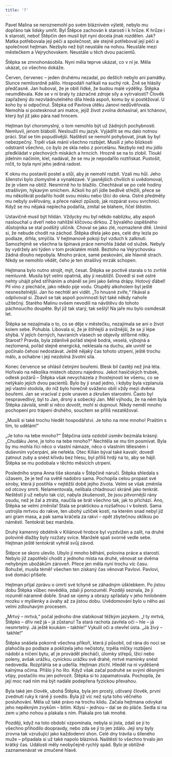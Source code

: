```yaml
---
title: '7'
---
```


Pavel Malina se neroznemohl po svém bláznivém výletě, nebylo mu dopřáno tak lidsky umřít. Byl Štěpce zachován k starosti i k hrůze. K hrůze i k starosti, neboť Štěpčin den musil být nyní docela jinak rozdělen. Jak? Matka potřebovala její péči a společnost, ale stejně potřeboval její péči a společnost hejtman. Nezbylo než být neustále na nohou. Neustále mezi městečkem a Vejrychovskem. Neustále u těch dvou pacientů.

Štěpka se zmnohonásobila. Nyní měla teprve ukázat, co v ní je. Měla ukázat, co všechno dokáže.

Červen, červenec – jeden druhému nezadal, po deštích nebylo ani památky. Slunce nemilosrdně pálilo. Hospodáři naříkali na suchý rok. Žně se hlásily předčasně. Jan huboval, že je obilí řídké, že budou malé výdělky. Štěpka neumdlévala. Kde se v ní braly ty zázračné zdroje síly a vytrvalosti? Člověk zapřažený do nezvládnutelného díla hledá aspoň, komu by si postěžoval. U koho by si odpočinul. Štěpka od Pavlova útěku Janovi nedůvěřovala. Nemohla si postesknout ani matce, jejíž život zvolna dohasínal, ani tchánovi, který byl již jako pára nad hrncem.

Hejtman byl choromyslný, o tom nemohlo být už žádných pochybností. Nemluvil, jenom blábolil. Nesloužil mu jazyk. Vyjádřit se mu dalo notnou práci. Stal se tím popudlivější. Naštěstí se nemohl pohybovat, jinak by byl nebezpečný. Trpěl však mánií všechno rozbíjet. Musili z jeho blízkosti odstranit všechno, co bylo ze skla nebo z porcelánu. Nezbylo než mu jídlo předkládat v plechových miskách a hrncích. Hrozně se na to zlobil. Tloukl jídelním náčiním, klel, nadával, že se mu je nepodařilo roztřískat. Pustošit, ničit, to byla nyní jeho jediná radost.

K oknu mu postavili postel a stůl, aby je nemohl rozbít. Vzali mu hůl. Jeho šílenství bylo zlomyslné a vynalézavé. V jasnějších chvílích si uvědomoval, že je všem na obtíž. Nesmírně ho to blažilo. Chechtával se po celé hodiny strašlivým, hýkavým smíchem. Ačkoli ho při jídle bedlivě střežili, přece se mu několikrát podařilo hodit svou misku nebo lžíci do okna. Ostré předměty mu nebyly svěřovány, a přece nalezl způsob, jak rozpárat svou svrchnici. Když se mu nějaká neplecha podařila, zmítal se blahem, řičel štěstím.

Ustavičně musil být hlídán. Vždycky mu byl někdo nablízku, aby aspoň naslouchal u dveří nebo nahlížel klíčovou dírkou. Z bývalého úspěšného důstojníka se stal podšitý uličník. Choval se jako zlé, rozmazlené dítě. Umínil si, že nebude chodit na záchod. Štěpka dřela jako pes, celé dny lezla po podlaze, drhla, smýčila. V hejtmanově pokoji byl vzduch k zalknutí. Samozřejmě se všechna ta špinavá práce nemohla žádat od služek. Nebyly by vydržely ani týden v tom proklatém místě. Beztoho na Vejrychovsku žádná dlouho nepobyla. Mnoho práce, samé peskování, ale hlavně strach. Nikdy se nemohlo vědět, čeho je ten strašlivý mrzák schopen.

Hejtmana bylo nutno strojit, mýt, česat. Štěpka se poctivě starala o to zvrhlé nemluvně. Musila být velmi opatrná, aby jí neublížil. Dovedl si své ostré nehty uhájit před stříháním a oháněl se jimi jako šelma drápy. Hotový ďábel! Pil víno z plecháče, jako někdo pije vodu. Otupělý alkoholem byl ještě nesnesitelnější. Jan ho nechtěl ani vidět. „To hnusné zvíře,“ říkával a odplivoval si. Zbavil se tak aspoň povinnosti být také někdy nahoře užitečný. Starého Malinu ovšem nevodili na návštěvu do tohoto páchnoucího doupěte. Byl již tak starý, tak sešlý! Na jaře mu bylo osmdesát let.

Štěpka se nezajímala o to, co se děje v městečku, nezajímala se ani o život kolem sebe. Pohubla. Libovala si, že je štíhlejší a svižnější, že se jí lépe shýbá. V jejích černých, havraních vlasech se objevily stříbrné nitky. Starost? Pravda, byla zdánlivě pořád stejně bodrá, veselá, výbojná a nezlomená, pořád stejně energická, neklesala na duchu, ale uvnitř se počínalo čehosi nedostávat. Ještě nějaký čas tohoto utrpení, ještě trochu málo, a ochabne i její nezdolná životní síla.

Konec července se ohlásil četnými bouřemi. Blesk bil častěji než jiná léta. Hořívalo na několika místech obzoru najednou. Jekot hasičských trubek, odlesk požárů – Štěpka však nevycházela z lhostejnosti ke všemu, co se netýkalo jejích dvou pacientů. Bylo by jí snad jedno, i kdyby byla vzplanula její vlastní stodola, do níž bylo horečně sváženo obilí vždy mezi dvěma bouřemi. Jan se vracíval z pole unaven a zkrušen starostmi. Často byl nespravedlivý, byl to Jan, drsný a sobecký Jan. Měl výhodu, že na něm byla Štěpka závislá, směl si něco dovolit, mohl si dupnout. Nikdy neměl mnoho pochopení pro trápení druhého, soucitem se příliš nezatěžoval.

„Musíš si také trochu hledět hospodářství. Je toho na mne mnoho! Praštím s tím, to udělám!“

„Je toho na tebe mnoho?“ Štěpčina ústa ozdobil úsměv bezmála krásný. „Chudáku Jene, je toho na tebe mnoho?“ Nechtěla se mu tím posmívat. Byla by mu mohla říci něco o vlastní námaze, něco o vlastním tělesném i duševním vyčerpání, ale neřekla. Otec Kilián býval také kavalír, dovedl zatnout zuby a snést křivdu bez hlesu, byl příliš hrdý na to, aby se hájil. Štěpka se mu podobala v těchto měsících utrpení.

Posledního srpna Anna tiše skonala v Štěpčině náruči. Štěpka shledala s úžasem, že je teď na světě nadobro sama. Pochopila celou propast své siroby, která ji postihla v nejtěžší době jejího života. Velmi se však změnila od otcovy smrti. Nelamentovala, nelíbala chladnoucí skráně jako tenkrát. Neštěstí jí už nebylo tak cizí, nabyla zkušenosti, že jsou pitvornější rány osudu, než je žal a ztráta, naučila se brát všechno tak, jak to přichází. Ano, Štěpka se velmi změnila! Stala se praktickou a rozšafnou i v bolesti. Sama ustrojila mrtvou do rakve, ten ubohý uzlíček kostí, na kterém snad nebyl již ani gram masa, a pak sama kráčela za rakví – opět zbytečnou oklikou po náměstí. Tentokrát bez manžela.

Druhý kamenný obdélník v Kiliánově hrobce byl vyzdvižen a zalit, na druhé polovině dlažby byly rozžaty svíce. Manželé spali svorně vedle sebe. Hejtman ještě tentokrát vyhrál svůj závod.

Štěpce se skoro ulevilo. Ubylo jí mnoho běhání, polovina práce a starostí. Nebylo již zapotřebí chodit z jednoho místa na druhé, věnovat se dvěma nehybným ubožákům zároveň. Přece jen měla nyní trochu víc času. Bohužel, musila téměř všechen ten získaný čas věnovat Pavlovi. Pavlovi, své domácí příšeře.

Hejtman přijal zprávu o úmrtí své tchyně se záhadným úšklebkem. Po jistou dobu Štěpka vůbec nevěděla, zdali jí porozuměl. Později seznala, že jí rozuměl náramně dobře. Snad se vjemy a obrazy spřádaly v jeho hnilobném mozku v myšlenky a úvahy až za jistou dobu. Uvědomování bylo u něho asi velmi zdlouhavým procesem.

„Mrtvý – mrtvá,“ počal jednoho dne slabikovat těžkým jazykem. „I ty mrtvá, Štěpko – dřív než já – já zůstanu! Ta stará rachota zavřela oči – hle – já nesmrtelný. Já ještě koukám – takhle!“ Vykulil oči a otevřel ústa. „Já živý – takhle!“

Štěpka snášela pokorně všechna příkoří, která jí působil, od rána do noci se plahočila po podlaze a poklízela jeho nečistoty, trpěla mlčky rozbíjení nádobí a ničení bytu, ať je prováděl plecháči, úlomky střepů, lžicí nebo poleny, avšak urážku, cynickou urážku své drahé, mrtvé maminky snést nedovedla. Rozpřáhla se a udeřila. Hejtman ztichl. Hleděl na ni vyděšeně kalnýma očima. Přišlo jí ho líto. Když však začal podruhé se svými děsnými vtipy, postačilo mu jen pohrozit. Štěpka si to zapamatovala. Pochopila, že její moc nad ním má být nadále podepřena fyzickou převahou.

Byla také jen člověk, ubohá Štěpka, byla jen prostý, uštvaný člověk, první zvednutí ruky k ráně ji svedlo. Byla již víc než syta toho věčného posluhování. Měla už také právo na trochu klidu. Začala hejtmana odvykat jeho nepěkným zvykům – bitím. Kdysi – jednou – dal se do pláče. Sedla si na zem u jeho nohou a plakala s ním. Plakala pro tak mnohé.

Později, když na toto období vzpomínala, nebyla si jista, zdali se jí to všechno přihodilo doopravdy, nebo zda se jí to jen zdálo. Její sny byly zrovna tak vzrušující jako každodenní shon. Celé dny trávila u šíleného muže – připadala si už také napolo bláznivá. Naštěstí to všechno trvalo jen krátký čas. Události měly neobyčejně rychlý spád. Bylo je obtížné zaznamenávat ve zmučené hlavě.

